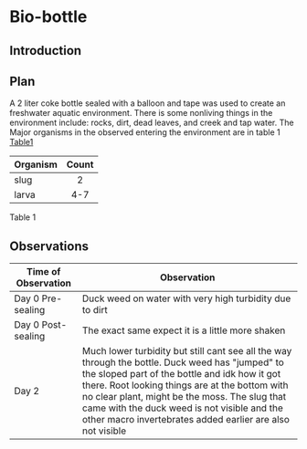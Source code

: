 # Bio-bottle
## Introduction
## Plan
A 2 liter coke bottle sealed with a balloon and tape was used to create an freshwater aquatic environment. There is some nonliving things in the environment include: rocks, dirt, dead leaves, and creek and tap water. The Major organisms in the observed entering the environment are in table 1 [Table1]

| Organism | Count | 
| -- | :--: | 
| slug | 2 |
| larva | 4-7 |

<span id="T1">Table 1</span>
## Observations
| Time of Observation | Observation |
| -- | -- | 
| Day 0 Pre-sealing | Duck weed on water with very high turbidity due to dirt |
| Day 0 Post-sealing | The exact same expect it is a little more shaken |
| Day 2 | Much lower turbidity but still cant see all the way through the bottle. Duck weed has "jumped" to the sloped part of the bottle and idk how it got there. Root looking things are at the bottom with no clear plant, might be the moss. The slug that came with the duck weed is not visible and the other macro invertebrates added earlier are also not visible|

[Table1]: README.md#T1
